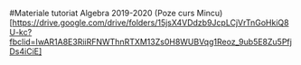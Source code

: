 #Materiale tutoriat Algebra 2019-2020
(Poze curs Mincu)[https://drive.google.com/drive/folders/15jsX4VDdzb9JcpLCjVrTnGoHkiQ8U-kc?fbclid=IwAR1A8E3RiiRFNWThnRTXM13Zs0H8WUBVqg1Reoz_9ub5E8Zu5PfjDs4iCiE]
